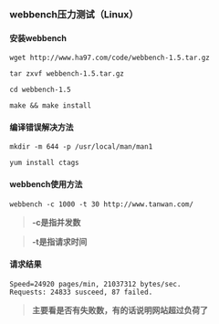 ### webbench压力测试（Linux）

#### 安装webbench
```
wget http://www.ha97.com/code/webbench-1.5.tar.gz
```
```
tar zxvf webbench-1.5.tar.gz
```
```
cd webbench-1.5
```
```
make && make install
```

#### 编译错误解决方法


```
mkdir -m 644 -p /usr/local/man/man1
```

```
yum install ctags 
```

#### webbench使用方法
```
webbench -c 1000 -t 30 http://www.tanwan.com/
```

> **-c是指并发数**

> **-t是指请求时间**

#### 请求结果
```
Speed=24920 pages/min, 21037312 bytes/sec.
Requests: 24833 susceed, 87 failed.
```

> **主要看是否有失败数，有的话说明网站超过负荷了**